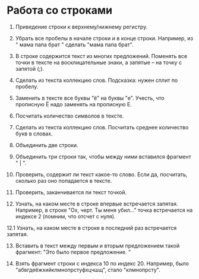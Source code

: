 # Работа со строками

1. Приведение строки к верхнему/нижнему регистру.

2. Убрать все пробелы в начале строки и в конце строки. Например, из "  мама папа брат    " сделать "мама папа брат". 

3. В строке содержится текст из многих предложений. Поменять все точки в тексте на восклицательные знаки, а  запятые – на точку с запятой (;).

4. Сделать из текста коллекцию слов. Подсказка: нужен сплит по пробелу.

5. Заменить в тексте все буквы "ё" на буквы "е". Учесть, что прописную Ё надо заменять на прописную Е.

6. Посчитать количество символов в тексте.

7. Сделать из текста коллекцию слов. Посчитать среднее количество букв в словах.

8. Объединить две строки.

9. Объединить три строки так, чтобы между ними вставился фрагмент " | ".

10. Проверить, содержит ли текст какое-то слово. Если да, посчитать, сколько раз оно попадается в тексте.

11. Проверить, заканчивается ли текст точкой.

12. Узнать, на каком месте в строке впервые встречается запятая. Например, в строке "Ох, черт. Ты меня убил..." точка встречается на индексе 2 (помним, что отсчет с нуля).

12.1 Узнать, на каком месте в строке в последний раз встречается запятая.

13. Вставить в текст между первым и вторым предложением такой фрагмент: "Это было первое предложение. "

14. Взять фрагмент строки с индекса 10 по индекс 20. Например, было "абвгдеёжхийклмнопрстуфхцчшщ", стало "клмнопрсту".
